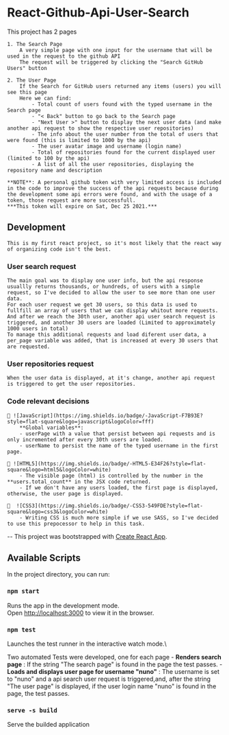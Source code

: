 # React-Github-Api-User-Search

This project has 2 pages

    1. The Search Page
        A very simple page with one input for the username that will be used in the request to the github API
        The request will be triggered by clicking the "Search GitHub Users" button

    2. The User Page
        If the Search for GitHub users returned any items (users) you will see this page
        Here we can find:
            - Total count of users found with the typed username in the Search page 
            - "< Back" button to go back to the Search page
            - "Next User >" button to display the next user data (and make another api request to show the respective user repositories)
            - The info about the user number from the total of users that were found (this is limited to 1000 by the api)
            - The user avatar image and username (login name)
            - Total of repositories found for the current displayed user (limited to 100 by the api)
            - A list of all the user repositories, displaying the repository name and description

    **NOTE**: A personal github token with very limited access is included in the code to improve the success of the api requests because during the development some api errors were found, and with the usage of a token, those request are more successfull.
    ***This token will expire on Sat, Dec 25 2021.***


## Development
    This is my first react project, so it's most likely that the react way of organizing code isn't the best.

### User search request
    The main goal was to display one user info, but the api response usuallly returns thousands, or hundreds, of users with a simple request, so I've decided to allow the user to see more than one user data.
    For each user request we get 30 users, so this data is used to fullfill an array of users that we can display whitout more requests. And after we reach the 30th user, another api user search request is triggered, and another 30 users are loaded (Limited to approximately 1000 users in total)
    To manage this additional requests and load diferent user data, a per_page variable was added, that is increased at every 30 users that are requested.

### User repositories request
    When the user data is displayed, at it's change, another api request is triggered to get the user repositories.

### Code relevant decisions
    
    📌 ![JavaScript](https://img.shields.io/badge/-JavaScript-F7B93E?style=flat-square&logo=javascript&logoColor=fff)
        **Global variables**:
        - userPage with a value that persist between api requests and is only incremented after every 30th users are loaded.
        - userName to persist the name of the typed username in the first page.

    📌 ![HTML5](https://img.shields.io/badge/-HTML5-E34F26?style=flat-square&logo=html5&logoColor=white) 
        - The visible page (html) is controlled by the number in the **users.total_count** in the JSX code returned. 
        - If we don't have any users loaded, the first page is displayed, otherwise, the user page is displayed.

    📌  ![CSS3](https://img.shields.io/badge/-CSS3-549FDE?style=flat-square&logo=css3&logoColor=white)
        - Writing CSS is much more simple if we use SASS, so I've decided to use this prepocessor to help in this task.

--
This project was bootstrapped with [Create React App](https://github.com/facebook/create-react-app).


## Available Scripts

In the project directory, you can run:


### `npm start`

Runs the app in the development mode.\
Open [http://localhost:3000](http://localhost:3000) to view it in the browser.


### `npm test`

Launches the test runner in the interactive watch mode.\

Two automated Tests were developed, one for each page
    - **Renders search page** : If the string "The search page" is found in the page the test passes.
    - **Loads and displays user page for username "nuno"** : The username is set to "nuno" and a api search user request is triggered,and, after the string "The user page" is displayed, if the user login name "nuno" is found in the page, the test passes.


### `serve -s build`

Serve the builded application 